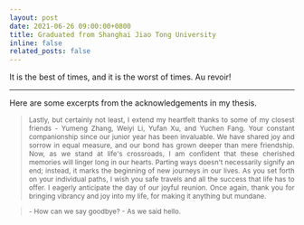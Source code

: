 ```yaml
---
layout: post
date: 2021-06-26 09:00:00+0800
title: Graduated from Shanghai Jiao Tong University
inline: false
related_posts: false
---
```


It is the best of times, and it is the worst of times. Au revoir!

***

Here are some excerpts from the acknowledgements in my thesis.

<blockquote style="text-align: justify; font-size: 12px;">
Lastly, but certainly not least, I extend my heartfelt thanks to some of my closest friends - Yumeng Zhang, Weiyi Li, Yufan Xu, and Yuchen Fang. Your constant companionship since our junior year has been invaluable. We have shared joy and sorrow in equal measure, and our bond has grown deeper than mere friendship. Now, as we stand at life's crossroads, I am confident that these cherished memories will linger long in our hearts. Parting ways doesn't necessarily signify an end; instead, it marks the beginning of new journeys in our lives. As you set forth on your individual paths, I wish you safe travels and all the success that life has to offer. I eagerly anticipate the day of our joyful reunion. Once again, thank you for bringing vibrancy and joy into my life, for making it anything but mundane.
 </blockquote>


<blockquote style="text-align: justify; font-size: 12px;">
- How can we say goodbye?
- As we said hello.
</blockquote>
